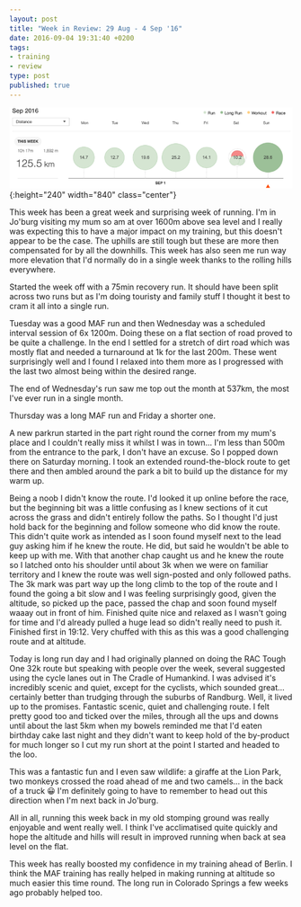 ```yaml
---
layout: post
title: "Week in Review: 29 Aug - 4 Sep '16"
date: 2016-09-04 19:31:40 +0200
tags:
- training
- review
type: post
published: true
---
```


![Week in Review: 29 Aug - 4 Sep '16](/assets/week-in-review-29Aug-4Sep16.png){:height="240" width="840" class="center"}

This week has been a great week and surprising week of running. I'm in Jo'burg visiting my mum so am at over 1600m above sea level and I really was expecting this to have a major impact on my training, but this doesn't appear to be the case.  The uphills are still tough but these are more then compensated for by all the downhills.  This week has also seen me run way more elevation that I'd normally do in a single week thanks to the rolling hills everywhere.

Started the week off with a 75min recovery run. It should have been split across two runs but as I'm doing touristy and family stuff I thought it best to cram it all into a single run.

Tuesday was a good MAF run and then Wednesday was a scheduled interval session of 6x 1200m. Doing these on a flat section of road proved to be quite a challenge. In the end I settled for a stretch of dirt road which was mostly flat and needed a turnaround at 1k for the last 200m. These went surprisingly well and I found I relaxed into them more as I progressed with the last two almost being within the desired range.

The end of Wednesday's run saw me top out the month at 537km, the most I've ever run in a single month.

Thursday was a long MAF run and Friday a shorter one.

A new parkrun started in the part right round the corner from my mum's place and I couldn't really miss it whilst I was in town... I'm less than 500m from the entrance to the park, I don't have an excuse.  So I popped down there on Saturday morning. I took an extended round-the-block route to get there and then ambled around the park a bit to build up the distance for my warm up.

Being a noob I didn't know the route. I'd looked it up online before the race, but the beginning bit was a little confusing as I knew sections of it cut across the grass and didn't entirely follow the paths. So I thought I'd just hold back for the beginning and follow someone who did know the route. This didn't quite work as intended as I soon found myself next to the lead guy asking him if he knew the route.  He did, but said he wouldn't be able to keep up with me. With that another chap caught us and he knew the route so I latched onto his shoulder until about 3k when we were on familiar territory and I knew the route was well sign-posted and only followed paths. The 3k mark was part way up the long climb to the top of the route and I found the going a bit slow and I was feeling surprisingly good, given the altitude, so picked up the pace, passed the chap and soon found myself waaay out in front of him.  Finished quite nice and relaxed as I wasn't going for time and I'd already pulled a huge lead so didn't really need to push it. Finished first in 19:12. Very chuffed with this as this was a good challenging route and at altitude.

Today is long run day and I had originally planned on doing the RAC Tough One 32k route but speaking with people over the week, several suggested using the cycle lanes out in The Cradle of Humankind. I was advised it's incredibly scenic and quiet, except for the cyclists, which sounded great... certainly better than trudging through the suburbs of Randburg. Well, it lived up to the promises. Fantastic scenic, quiet and challenging route. I felt pretty good too and ticked over the miles, through all the ups and downs until about the last 5km when my bowels reminded me that I'd eaten birthday cake last night and they didn't want to keep hold of the by-product for much longer so I cut my run short at the point I started and headed to the loo.

This was a fantastic fun and I even saw wildlife: a giraffe at the Lion Park, two monkeys crossed the road ahead of me and two camels... in the back of a truck :grinning: I'm definitely going to have to remember to head out this direction when I'm next back in Jo'burg.

All in all, running this week back in my old stomping ground was really enjoyable and went really well. I think I've acclimatised quite quickly and hope the altitude and hills will result in improved running when back at sea level on the flat.

This week has really boosted my confidence in my training ahead of Berlin. I think the MAF training has really helped in making running at altitude so much easier this time round. The long run in Colorado Springs a few weeks ago probably helped too.
